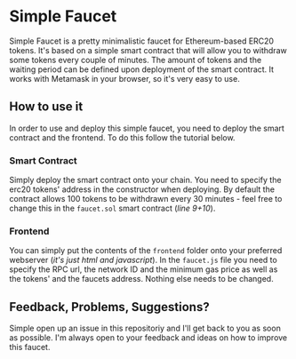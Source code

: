 # Simple Faucet
Simple Faucet is a pretty minimalistic faucet for Ethereum-based ERC20 tokens. It's based on a simple smart contract that will allow you to withdraw some tokens every couple of minutes. The amount of tokens and the waiting period can be defined upon deployment of the smart contract. It works with Metamask in your browser, so it's very easy to use.

## How to use it
In order to use and deploy this simple faucet, you need to deploy the smart contract and the frontend. To do this follow the tutorial below.

### Smart Contract
Simply deploy the smart contract onto your chain. You need to specify the erc20 tokens' address in the constructor when deploying. By default the contract allows 100 tokens to be withdrawn every 30 minutes - feel free to change this in the `faucet.sol` smart contract (*line 9+10*).

### Frontend
You can simply put the contents of the `frontend` folder onto your preferred webserver (*it's just html and javascript*). In the `faucet.js` file you need to specify the RPC url, the network ID and the minimum gas price as well as the tokens' and the faucets address. Nothing else needs to be changed.

## Feedback, Problems, Suggestions?
Simple open up an issue in this repositoriy and I'll get back to you as soon as possible. I'm always open to your feedback and ideas on how to improve this faucet.